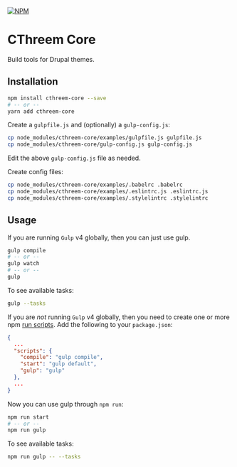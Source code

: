 [![NPM](https://nodei.co/npm/cthreem-core.png)](https://nodei.co/npm/cthreem-core/)

# CThreem Core

Build tools for Drupal themes.

## Installation

```bash
npm install cthreem-core --save
# -- or --
yarn add cthreem-core
```

Create a `gulpfile.js` and (optionally) a `gulp-config.js`:

```bash
cp node_modules/cthreem-core/examples/gulpfile.js gulpfile.js
cp node_modules/cthreem-core/gulp-config.js gulp-config.js
```

Edit the above `gulp-config.js` file as needed.

Create config files:

```bash
cp node_modules/cthreem-core/examples/.babelrc .babelrc
cp node_modules/cthreem-core/examples/.eslintrc.js .eslintrc.js
cp node_modules/cthreem-core/examples/.stylelintrc .stylelintrc
```

## Usage

If you are running `Gulp` v4 globally, then you can just use gulp.

```bash
gulp compile
# -- or --
gulp watch
# -- or --
gulp
```

To see available tasks:

```bash
gulp --tasks
```

If you are *not* running `Gulp` v4 globally, then you need to create one or more npm [run scripts](https://docs.npmjs.com/cli/run-script). Add the following to your `package.json`:

```json
{
  ...
  "scripts": {
    "compile": "gulp compile",
    "start": "gulp default",
    "gulp": "gulp"
  },
  ...
}
```

Now you can use gulp through `npm run`:

```bash
npm run start
# -- or --
npm run gulp
```

To see available tasks:

```bash
npm run gulp -- --tasks
```
